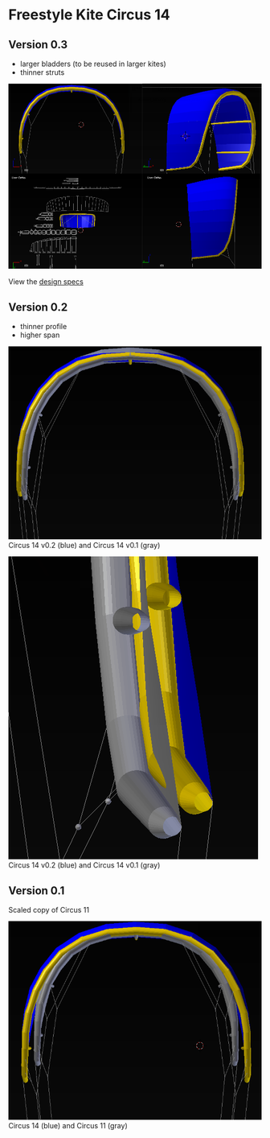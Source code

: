 # Freestyle Kite Circus 14

## Version 0.3

* larger bladders (to be reused in larger kites)
* thinner struts

![Kite 3D preview](https://github.com/wingworks/Circus-14/blob/master/quad_view.png)

View the [design specs](https://github.com/wingworks/Circus-14/blob/master/Circus-14.kite)

## Version 0.2

* thinner profile
* higher span

![Kite 3D preview](https://github.com/wingworks/Circus-14/blob/master/circus_14_v01_v02_front.png)  
Circus 14 v0.2 (blue) and Circus 14 v0.1 (gray)

![Kite 3D preview](https://github.com/wingworks/Circus-14/blob/master/circus_14_v01_v02_tip.png)  
Circus 14 v0.2 (blue) and Circus 14 v0.1 (gray)

## Version 0.1

Scaled copy of Circus 11


![Kite 3D preview](https://github.com/wingworks/Circus-14/blob/master/circus_14_vs_11.png)  
Circus 14 (blue) and Circus 11 (gray)
